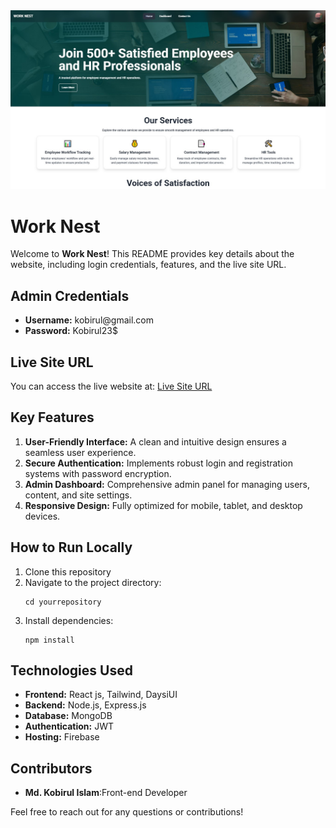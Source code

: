 <img src="./src/assets/web_image/Work.jpg"/>
<h1>Work Nest</h1>
<p>Welcome to <strong>Work Nest</strong>! This README provides key details about the website, including login credentials, features, and the live site URL.</p>

<h2>Admin Credentials</h2>
<ul>
  <li><strong>Username:</strong> kobirul@gmail.com</li>
  <li><strong>Password:</strong> Kobirul23$</li>
</ul>


<h2>Live Site URL</h2>
<p>You can access the live website at: <a href="https://worknest-50eb0.web.app/">Live Site URL</a></p>

<h2>Key Features</h2>
<ol>
  <li><strong>User-Friendly Interface:</strong> A clean and intuitive design ensures a seamless user experience.</li>
  <li><strong>Secure Authentication:</strong> Implements robust login and registration systems with password encryption.</li>
  <li><strong>Admin Dashboard:</strong> Comprehensive admin panel for managing users, content, and site settings.</li>
  <li><strong>Responsive Design:</strong> Fully optimized for mobile, tablet, and desktop devices.</li>
</ol>

<h2>How to Run Locally</h2>
<ol>
  <li>Clone this repository
  </li>
  <li>Navigate to the project directory:
    <pre><code>cd yourrepository</code></pre>
  </li>
  <li>Install dependencies:
    <pre><code>npm install</code></pre>
  </li>
</ol>

<h2>Technologies Used</h2>
<ul>
  <li><strong>Frontend:</strong> React js, Tailwind, DaysiUI</li>
  <li><strong>Backend:</strong> Node.js, Express.js</li>
  <li><strong>Database:</strong> MongoDB</li>
  <li><strong>Authentication:</strong> JWT</li>
  <li><strong>Hosting:</strong> Firebase</li>
</ul>


<h2>Contributors</h2>
<ul>
  <li><strong>Md. Kobirul Islam</strong>:Front-end Developer</li>
</ul>

<p>Feel free to reach out for any questions or contributions!</p>

